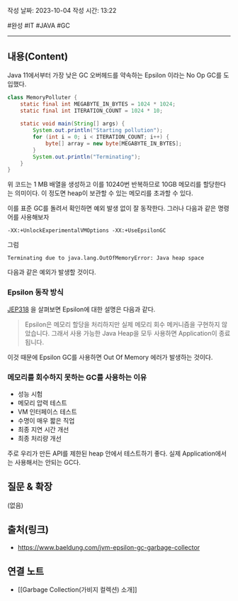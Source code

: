작성 날짜: 2023-10-04
작성 시간: 13:22

#완성 #IT #JAVA #GC 

----
## 내용(Content)

Java 11에서부터 가장 낮은 GC 오버헤드를 약속하는 Epsilon 이라는 No Op GC를 도입했다. 

```java
class MemoryPolluter { 
	static final int MEGABYTE_IN_BYTES = 1024 * 1024;
	static final int ITERATION_COUNT = 1024 * 10;
	
	static void main(String[] args) { 
		System.out.println("Starting pollution"); 
		for (int i = 0; i < ITERATION_COUNT; i++) { 
			byte[] array = new byte[MEGABYTE_IN_BYTES]; 
		} 
		System.out.println("Terminating");
	}
}
```

위 코드는 1 MB 배열을 생성하고 이를 10240번 반복하므로 10GB 메모리를 할당한다는 의미이다. 이 정도면 heap이 보관할 수 있는 메모리를 초과할 수 있다.

이를 표준 GC를 돌려서 확인하면 예외 발생 없이 잘 동작한다. 그러나 다음과 같은 명령어를 사용해보자

```
-XX:+UnlockExperimentalVMOptions -XX:+UseEpsilonGC
```

그럼 
```
Terminating due to java.lang.OutOfMemoryError: Java heap space
```

다음과 같은 예외가 발생할 것이다.

### Epsilon 동작 방식

[JEP318](https://openjdk.org/jeps/318) 을 살펴보면 Epsilon에 대한 설명은 다음과 같다.

> Epsilon은 메모리 할당을 처리하지만 실제 메모리 회수 메커니즘을 구현하지 않았습니다. 그래서 사용 가능한 Java Heap을 모두 사용하면 Application이 종료됩니다.


이것 때문에 Epsilon GC를 사용하면 Out Of Memory 에러가 발생하는 것이다.

### 메모리를 회수하지 못하는 GC를 사용하는 이유

- 성능 시험
- 메모리 압력 테스트
- VM 인터페이스 테스트
- 수명이 매우 짧은 직업
- 최종 지연 시간 개선
- 최종 처리량 개선

주로 우리가 만든 API를 제한된 heap 안에서 테스트하기 좋다. 실제 Application에서는 사용해서는 안되는 GC다.

## 질문 & 확장

(없음)

## 출처(링크)
- https://www.baeldung.com/jvm-epsilon-gc-garbage-collector

## 연결 노트
- [[Garbage Collection(가비지 컬렉션) 소개]]









